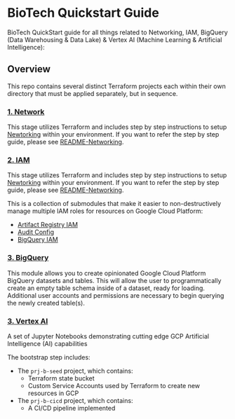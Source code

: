 # BioTech Quickstart Guide
BioTech QuickStart guide for all things related to Networking, IAM, BigQuery (Data Warehousing & Data Lake) &amp; Vertex AI (Machine Learning & Artificial Intelligence):

## Overview

This repo contains several distinct Terraform projects each within their own directory that must be applied separately, but in sequence.

### [1. Network](https://github.com/edu-google/biotech-terraform-google-network/)

This stage utilizes Terraform and includes step by step instructions to setup [Newtorking](https://cloud.google.com/docs/terraform/get-started-with-terraform) within your environment. If you want to refer the step by step guide, please see [README-Networking](./biotech-terraform-google-network/README.md).

### [2. IAM](./biotech-teraform-google-iam/)

This stage utilizes Terraform and includes step by step instructions to setup [Newtorking](https://cloud.google.com/docs/terraform/get-started-with-terraform) within your environment. If you want to refer the step by step guide, please see [README-Networking](./biotech-terraform-google-network/README.md).

This is a collection of submodules that make it easier to non-destructively manage multiple IAM roles for resources on Google Cloud Platform:
* [Artifact Registry IAM](./biotech-teraform-google-iam/modules/artifact_registry_iam)
* [Audit Config](./biotech-teraform-google-iam/modules/audit_config)
* [BigQuery IAM](./biotech-teraform-google-iam/modules/bigquery_datasets_iam)

### [3. BigQuery](./biotech-terraform-google-bigquery/)

This module allows you to create opinionated Google Cloud Platform BigQuery datasets and tables.
This will allow the user to programmatically create an empty table schema inside of a dataset, ready for loading.
Additional user accounts and permissions are necessary to begin querying the newly created table(s).

### [3. Vertex AI](./biotech-terraform-google-vertexai/)

A set of Jupyter Notebooks demonstrating cutting edge GCP Artificial Intelligence (AI) capabilities


The bootstrap step includes:

- The `prj-b-seed` project, which contains:
  - Terraform state bucket
  - Custom Service Accounts used by Terraform to create new resources in GCP
- The `prj-b-cicd` project, which contains:
  - A CI/CD pipeline implemented


